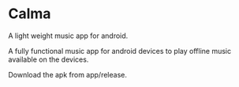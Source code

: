 # Calma
A light weight music app for android.

A fully functional music app for android devices to play offline music available on the devices.

Download the apk from app/release.
